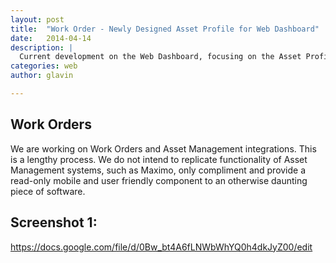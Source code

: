 ```yaml
---
layout: post
title:  "Work Order - Newly Designed Asset Profile for Web Dashboard"
date:   2014-04-14
description: |
  Current development on the Web Dashboard, focusing on the Asset Profile.
categories: web
author: glavin

---
```


## Work Orders
We are working on Work Orders and Asset Management integrations. This is a lengthy process.
We do not intend to replicate functionality of Asset Management systems, such as Maximo, only compliment and provide a read-only mobile and user friendly component to an otherwise daunting piece of software.  

## Screenshot 1:
https://docs.google.com/file/d/0Bw_bt4A6fLNWbWhYQ0h4dkJyZ00/edit

